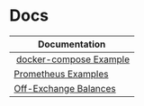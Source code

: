 # Docs

| **Documentation** |
|-------------------|
| [docker-compose Example](docker-compose.md) |
| [Prometheus Examples](prometheus/) |
| [Off-Exchange Balances](off-exchange-balances.md) |
